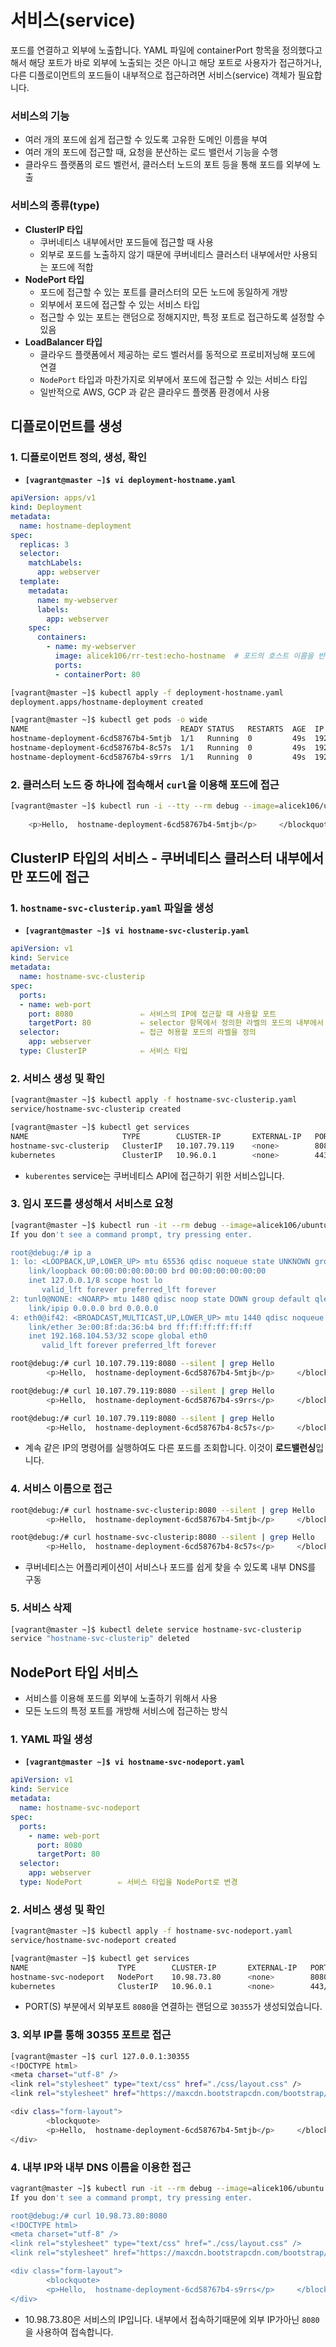 # 서비스(service)

포드를 연결하고 외부에 노출합니다.
YAML 파일에 containerPort 항목을 정의했다고 해서 해당 포트가 바로 외부에 노출되는 것은 아니고 해당 포트로 사용자가 접근하거나, 다른 디플로이먼트의 포드들이 내부적으로 접근하려면 서비스(service) 객체가 필요합니다.



### 서비스의 기능

- 여러 개의 포드에 쉽게 접근할 수 있도록 고유한 도메인 이름을 부여
- 여러 개의 포드에 접근할 때, 요청을 분산하는 로드 밸런서 기능을 수행
- 클라우드 플랫폼의 로드 벨런서, 클러스터 노드의 포트 등을 통해 포드를 외부에 노출



### 서비스의 종류(type)

- **ClusterIP 타입**
  - 쿠버네티스 내부에서만 포드들에 접근할 때 사용
  - 외부로 포드를 노출하지 않기 때문에 쿠버네티스 클러스터 내부에서만 사용되는 포드에 적합
- **NodePort 타입**
  - 포드에 접근할 수 있는 포트를 클러스터의 모든 노드에 동일하게 개방
  - 외부에서 포드에 접근할 수 있는 서비스 타입
  - 접근할 수 있는 포트는 랜덤으로 정해지지만, 특정 포트로 접근하도록 설정할 수 있음
- **LoadBalancer 타입**
  - 클라우드 플랫폼에서 제공하는 로드 벨러서를 동적으로 프로비저닝해 포드에 연결
  - `NodePort` 타입과 마찬가지로 외부에서 포드에 접근할 수 있는 서비스 타입
  - 일반적으로 AWS, GCP 과 같은 클라우드 플랫폼 환경에서 사용



## 디플로이먼트를 생성

### 1. 디플로이먼트 정의, 생성, 확인

- **`[vagrant@master ~]$ vi deployment-hostname.yaml`**

```yaml
apiVersion: apps/v1
kind: Deployment
metadata:
  name: hostname-deployment
spec:
  replicas: 3
  selector:
    matchLabels:
      app: webserver
  template:
    metadata:
      name: my-webserver
      labels:
        app: webserver
    spec:
      containers:
        - name: my-webserver
          image: alicek106/rr-test:echo-hostname  # 포드의 호스트 이름을 반환하는 웹 서버 이미지
          ports:
          - containerPort: 80

```

```sh
[vagrant@master ~]$ kubectl apply -f deployment-hostname.yaml
deployment.apps/hostname-deployment created
```



```sh
[vagrant@master ~]$ kubectl get pods -o wide
NAME                                  READY STATUS   RESTARTS  AGE  IP              NODE
hostname-deployment-6cd58767b4-5mtjb  1/1   Running  0         49s  192.168.166.184 node1 
hostname-deployment-6cd58767b4-8c57s  1/1   Running  0         49s  192.168.104.52  node2 
hostname-deployment-6cd58767b4-s9rrs  1/1   Running  0         49s  192.168.166.183 node1
```



### 2. 클러스터 노드 중 하나에 접속해서 `curl`을 이용해 포드에 접근

```sh
[vagrant@master ~]$ kubectl run -i --tty --rm debug --image=alicek106/ubuntu:curl --restart=Never curl 192.168.166.184 | grep Hello
 
 	<p>Hello,  hostname-deployment-6cd58767b4-5mtjb</p>     </blockquote>
```



## ClusterIP 타입의 서비스 - 쿠버네티스 클러스터 내부에서만 포드에 접근

### 1. `hostname-svc-clusterip.yaml` 파일을 생성

- **`[vagrant@master ~]$ vi hostname-svc-clusterip.yaml`**

```yaml
apiVersion: v1
kind: Service
metadata:
  name: hostname-svc-clusterip
spec:
  ports:
  - name: web-port
    port: 8080               ⇐ 서비스의 IP에 접근할 때 사용할 포트
    targetPort: 80           ⇐ selector 항목에서 정의한 라벨의 포드의 내부에서 사용하고 있는 포트
  selector:                  ⇐ 접근 허용할 포드의 라벨을 정의
    app: webserver
  type: ClusterIP            ⇐ 서비스 타입
```



### 2. 서비스 생성 및 확인

```sh
[vagrant@master ~]$ kubectl apply -f hostname-svc-clusterip.yaml
service/hostname-svc-clusterip created

[vagrant@master ~]$ kubectl get services
NAME                     TYPE        CLUSTER-IP       EXTERNAL-IP   PORT(S)          AGE
hostname-svc-clusterip   ClusterIP   10.107.79.119    <none>        8080/TCP         7s
kubernetes               ClusterIP   10.96.0.1        <none>        443/TCP          7d4h 
```

- `kuberentes` service는 쿠버네티스 API에 접근하기 위한 서비스입니다.



### 3. 임시 포드를 생성해서 서비스로 요청

```sh
[vagrant@master ~]$ kubectl run -it --rm debug --image=alicek106/ubuntu:curl --restart=Never -- bash
If you don't see a command prompt, try pressing enter.

root@debug:/# ip a
1: lo: <LOOPBACK,UP,LOWER_UP> mtu 65536 qdisc noqueue state UNKNOWN group default qlen 1000
    link/loopback 00:00:00:00:00:00 brd 00:00:00:00:00:00
    inet 127.0.0.1/8 scope host lo
       valid_lft forever preferred_lft forever
2: tunl0@NONE: <NOARP> mtu 1480 qdisc noop state DOWN group default qlen 1000
    link/ipip 0.0.0.0 brd 0.0.0.0
4: eth0@if42: <BROADCAST,MULTICAST,UP,LOWER_UP> mtu 1440 qdisc noqueue state UP group default
    link/ether 3e:00:8f:da:36:b4 brd ff:ff:ff:ff:ff:ff
    inet 192.168.104.53/32 scope global eth0
       valid_lft forever preferred_lft forever
```

```sh
root@debug:/# curl 10.107.79.119:8080 --silent | grep Hello
        <p>Hello,  hostname-deployment-6cd58767b4-5mtjb</p>     </blockquote>

root@debug:/# curl 10.107.79.119:8080 --silent | grep Hello			   
        <p>Hello,  hostname-deployment-6cd58767b4-s9rrs</p>     </blockquote>

root@debug:/# curl 10.107.79.119:8080 --silent | grep Hello
        <p>Hello,  hostname-deployment-6cd58767b4-8c57s</p>     </blockquote>
```

- 계속 같은 IP의 명령어를 실행하여도 다른 포드를 조회합니다. 이것이 **로드밸런싱**입니다.



### 4. 서비스 이름으로 접근

```sh
root@debug:/# curl hostname-svc-clusterip:8080 --silent | grep Hello	
        <p>Hello,  hostname-deployment-6cd58767b4-5mtjb</p>     </blockquote>

root@debug:/# curl hostname-svc-clusterip:8080 --silent | grep Hello
        <p>Hello,  hostname-deployment-6cd58767b4-8c57s</p>     </blockquote>
```

- 쿠버네티스는 어플리케이션이 서비스나 포드를 쉽게 찾을 수 있도록 내부 DNS를 구동



### 5. 서비스 삭제

```sh
[vagrant@master ~]$ kubectl delete service hostname-svc-clusterip
service "hostname-svc-clusterip" deleted
```



## NodePort 타입 서비스

- 서비스를 이용해 포드를 외부에 노출하기 위해서 사용
- 모든 노드의 특정 포트를 개방해 서비스에 접근하는 방식



### 1. YAML 파일 생성

- **`[vagrant@master ~]$ vi hostname-svc-nodeport.yaml`**

```yaml
apiVersion: v1
kind: Service
metadata:
  name: hostname-svc-nodeport
spec:
  ports:
    - name: web-port
      port: 8080
      targetPort: 80
  selector:
    app: webserver
  type: NodePort		⇐ 서비스 타입을 NodePort로 변경
```



### 2. 서비스 생성 및 확인

```sh
[vagrant@master ~]$ kubectl apply -f hostname-svc-nodeport.yaml
service/hostname-svc-nodeport created

[vagrant@master ~]$ kubectl get services
NAME                    TYPE        CLUSTER-IP       EXTERNAL-IP   PORT(S)          AGE
hostname-svc-nodeport   NodePort    10.98.73.80      <none>        8080:30355/TCP   6s	
kubernetes              ClusterIP   10.96.0.1        <none>        443/TCP          7d20h
```

- PORT(S) 부분에서 외부포트 `8080`을 연결하는 랜덤으로 `30355`가 생성되었습니다. 



### 3. 외부 IP를 통해 30355 포트로 접근

```sh
[vagrant@master ~]$ curl 127.0.0.1:30355
<!DOCTYPE html>
<meta charset="utf-8" />
<link rel="stylesheet" type="text/css" href="./css/layout.css" />
<link rel="stylesheet" href="https://maxcdn.bootstrapcdn.com/bootstrap/3.3.2/css/bootstrap.min.css">

<div class="form-layout">
        <blockquote>
        <p>Hello,  hostname-deployment-6cd58767b4-5mtjb</p>     </blockquote>
</div>
```



### 4. 내부 IP와 내부 DNS 이름을 이용한 접근

```sh
vagrant@master ~]$ kubectl run -it --rm debug --image=alicek106/ubuntu:curl --restart=Never -- bash
If you don't see a command prompt, try pressing enter.

root@debug:/# curl 10.98.73.80:8080
<!DOCTYPE html>
<meta charset="utf-8" />
<link rel="stylesheet" type="text/css" href="./css/layout.css" />
<link rel="stylesheet" href="https://maxcdn.bootstrapcdn.com/bootstrap/3.3.2/css/bootstrap.min.css">

<div class="form-layout">
        <blockquote>
        <p>Hello,  hostname-deployment-6cd58767b4-s9rrs</p>     </blockquote>
</div>
```

- 10.98.73.80은 서비스의 IP입니다. 내부에서 접속하기때문에 외부 IP가아닌 `8080`을 사용하여 접속합니다.